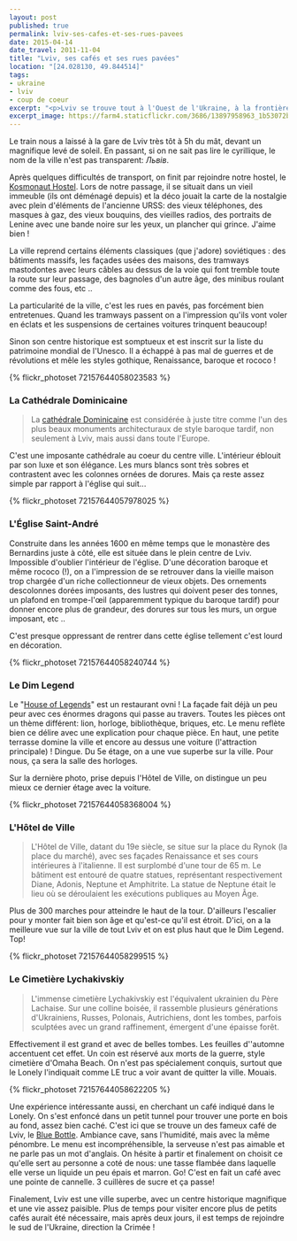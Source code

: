 ```yaml
---
layout: post
published: true
permalink: lviv-ses-cafes-et-ses-rues-pavees
date: 2015-04-14
date_travel: 2011-11-04
title: "Lviv, ses cafés et ses rues pavées"
location: "[24.028130, 49.844514]"
tags:
- ukraine
- lviv
- coup de coeur
excerpt: "<p>Lviv se trouve tout à l'Ouest de l'Ukraine, à la frontière polonaise. Elle a d'ailleurs appartenu à la Pologne avant que Staline ne la rattache de force au bloc soviétique après 1945.</p><p>On ne s'attendait pas vraiment à trouver une charmante petite ville avec plein de rues pavées et des centaines de petits cafés. L'architecture a le charme des villes d'Europe de l'Est (Varsovie, Prague...) et la vie semble bien plus tranquille que dans la capitale, Kiev.</p>"
excerpt_image: https://farm4.staticflickr.com/3686/13897958963_1b53072bd6_c.jpg
---
```


Le train nous a laissé à la gare de Lviv très tôt à 5h du mât, devant un magnifique levé de soleil. En passant, si on ne sait pas lire le cyrillique, le nom de la ville n'est pas transparent: *Львів*.

Après quelques difficultés de transport, on finit par rejoindre notre hostel, le [Kosmonaut Hostel](https://www.facebook.com/thekosmonaut). Lors de notre passage, il se situait dans un vieil immeuble (ils ont déménagé depuis) et la déco jouait la carte de la nostalgie avec plein d'éléments de l'ancienne URSS: des vieux téléphones, des masques à gaz, des vieux bouquins, des vieilles radios, des portraits de Lenine avec une bande noire sur les yeux, un plancher qui grince. J'aime bien !

La ville reprend certains éléments classiques (que j'adore) soviétiques : des bâtiments massifs, les façades usées des maisons, des tramways mastodontes avec leurs câbles au dessus de la voie qui font tremble toute la route sur leur passage, des bagnoles d'un autre âge, des minibus roulant comme des fous, etc ..

La particularité de la ville, c'est les rues en pavés, pas forcément bien entretenues. Quand les tramways passent on a l'impression qu'ils vont voler en éclats et les suspensions de certaines voitures trinquent beaucoup!

Sinon son centre historique est somptueux et est inscrit sur la liste du patrimoine mondial de l'Unesco. Il a échappé à pas mal de guerres et de révolutions et mêle les styles gothique, Renaissance, baroque et rococo !

{% flickr_photoset 72157644058023583 %}

### La Cathédrale Dominicaine
> La [cathédrale Dominicaine](http://discover-ukraine.info/fr/places/western-ukraine/lviv/72) est considérée à juste titre comme l'un des plus beaux monuments architecturaux de style baroque tardif, non seulement à Lviv, mais aussi dans toute l'Europe.

C'est une imposante cathédrale au coeur du centre ville. L'intérieur éblouit par son luxe et son élégance. Les murs blancs sont très sobres et contrastent avec les colonnes ornées de dorures. Mais ça reste assez simple par rapport à l'église qui suit...

{% flickr_photoset 72157644057978025 %}

### L'Église Saint-André
Construite dans les années 1600 en même temps que le monastère des Bernardins juste à côté, elle est située dans le plein centre de Lviv. Impossible d'oublier l'intérieur de l'église. D'une décoration baroque et même rococo (!), on a l'impression de se retrouver dans la vieille maison trop chargée d'un riche collectionneur de vieux objets. Des ornements descolonnes dorées imposants, des lustres qui doivent peser des tonnes, un plafond en trompe-l'œil (apparemment typique du baroque tardif) pour donner encore plus de grandeur, des dorures sur tous les murs, un orgue imposant, etc ..

C'est presque oppressant de rentrer dans cette église tellement c'est lourd en décoration.

{% flickr_photoset 72157644058240744 %}

### Le Dim Legend
Le "[House of Legends](https://www.facebook.com/dimlegend)" est un restaurant ovni ! La façade fait déjà un peu peur avec ces énormes dragons qui passe au travers.
Toutes les pièces ont un thème différent: lion, horloge, bibliothèque, briques, etc. Le menu reflète bien ce délire avec une explication pour chaque pièce. En haut, une petite terrasse domine la ville et encore au dessus une voiture (l'attraction principale) ! Dingue. Du 5e étage, on a une vue superbe sur la ville. Pour nous, ça sera la salle des horloges.

Sur la dernière photo, prise depuis l'Hôtel de Ville, on distingue un peu mieux ce dernier étage avec la voiture.

{% flickr_photoset 72157644058368004 %}

### L'Hôtel de Ville
> L'Hôtel de Ville, datant du 19e siècle, se situe sur la place du Rynok (la place du marché), avec ses façades Renaissance et ses cours intérieures à l'italienne. Il est surplombé d'une tour de 65 m. Le bâtiment est entouré de quatre statues, représentant respectivement Diane, Adonis, Neptune et Amphitrite. La statue de Neptune était le lieu où se déroulaient les exécutions publiques au Moyen Âge.

Plus de 300 marches pour atteindre le haut de la tour. D'ailleurs l'escalier pour y monter fait bien son âge et qu'est-ce qu'il est étroit. D'ici, on a la meilleure vue sur la ville de tout Lviv et on est plus haut que le Dim Legend. Top!

{% flickr_photoset 72157644058299515 %}

### Le Cimetière Lychakivskiy
> L'immense cimetière Lychakivskiy est l'équivalent ukrainien du Père Lachaise. Sur une colline boisée, il rassemble plusieurs générations d'Ukrainiens, Russes, Polonais, Autrichiens, dont les tombes, parfois sculptées avec un grand raffinement, émergent d'une épaisse forêt.

Effectivement il est grand et avec de belles tombes. Les feuilles d''automne accentuent cet effet. Un coin est réservé aux morts de la guerre, style cimetière d'Omaha Beach. On n'est pas spécialement conquis, surtout que le Lonely l'indiquait comme LE truc a voir avant de quitter la ville. Mouais.

{% flickr_photoset 72157644058622205 %}

Une expérience intéressante aussi, en cherchant un café indiqué dans le Lonely. On s'est enfoncé dans un petit tunnel pour trouver une porte en bois au fond, assez bien caché. C'est ici que se trouve un des fameux café de Lviv, le [Blue Bottle](http://4sq.com/du9rfB). Ambiance cave, sans l'humidité, mais avec la même pénombre. Le menu est incompréhensible, la serveuse n'est pas aimable et ne parle pas un mot d'anglais. On hésite à partir et finalement on choisit ce qu'elle sert au personne a coté de nous: une tasse flambée dans laquelle elle verse un liquide un peu épais et marron. Go! C'est en fait un café avec une pointe de cannelle. 3 cuillères de sucre et ça passe!

Finalement, Lviv est une ville superbe, avec un centre historique magnifique et une vie assez paisible. Plus de temps pour visiter encore plus de petits cafés aurait été nécessaire, mais après deux jours, il est temps de rejoindre le sud de l'Ukraine, direction la Crimée !
